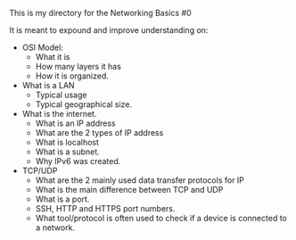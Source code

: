 This is my directory for the Networking Basics #0

It is meant to expound and improve understanding on:
- OSI Model:
	- What it is
	- How many layers it has
	- How it is organized.
- What is a LAN
	- Typical usage
	- Typical geographical size.
- What is the internet.
	- What is an IP address
	- What are the 2 types of IP address
	- What is localhost
	- What is a subnet.
	- Why IPv6 was created.
- TCP/UDP
	- What are the 2 mainly used data transfer protocols for IP
	- What is the main difference between TCP and UDP
	- What is a port.
	- SSH, HTTP and HTTPS port numbers.
	- What tool/protocol is often used to check if a device is connected to a network.
